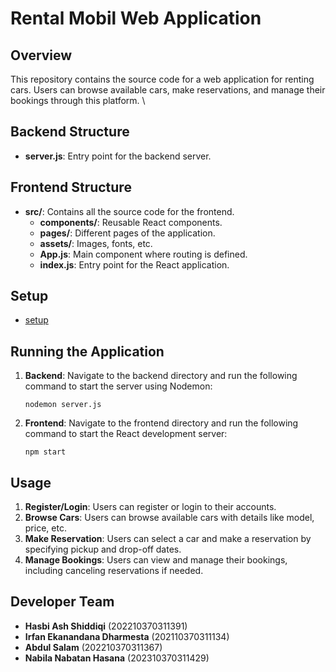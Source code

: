 # **Rental Mobil Web Application**

## Overview
This repository contains the source code for a web application for renting cars. Users can browse available cars, make reservations, and manage their bookings through this platform.
\
## Backend Structure
- **server.js**: Entry point for the backend server.

## Frontend Structure
- **src/**: Contains all the source code for the frontend.
  - **components/**: Reusable React components.
  - **pages/**: Different pages of the application.
  - **assets/**: Images, fonts, etc.
  - **App.js**: Main component where routing is defined.
  - **index.js**: Entry point for the React application.

## Setup
   - [setup](/final-project-rentcar/frontend/setup.md)

## Running the Application
1. **Backend**: Navigate to the backend directory and run the following command to start the server using Nodemon:
   ```
   nodemon server.js
   ```

2. **Frontend**: Navigate to the frontend directory and run the following command to start the React development server:
   ```
   npm start
   ```

## Usage
1. **Register/Login**: Users can register or login to their accounts.
2. **Browse Cars**: Users can browse available cars with details like model, price, etc.
3. **Make Reservation**: Users can select a car and make a reservation by specifying pickup and drop-off dates.
4. **Manage Bookings**: Users can view and manage their bookings, including canceling reservations if needed.

## Developer Team
- **Hasbi Ash Shiddiqi** (202210370311391)
- **Irfan Ekanandana Dharmesta** (202110370311134)
- **Abdul Salam** (202210370311367)
- **Nabila Nabatan Hasana** (202310370311429)
